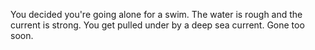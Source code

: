 You decided you're going alone for a swim.
The water is rough and the current is strong.
You get pulled under by a deep sea current. Gone too soon.